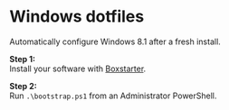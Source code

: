Windows dotfiles
================
Automatically configure Windows 8.1 after a fresh install.

**Step 1:**   
Install your software with [Boxstarter](http://boxstarter.org/).

**Step 2:**  
Run `.\bootstrap.ps1` from an Administrator PowerShell.

